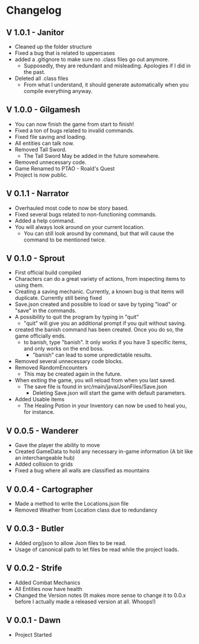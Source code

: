 # Changelog

## V 1.0.1 - Janitor
 - Cleaned up the folder structure
 - Fixed a bug that is related to uppercases
 - added a .gitignore to make sure no .class files go out anymore.
    - Supposedly, they are redundant and misleading. Apologies if I did in the past.
 - Deleted all .class files
    - From what I understand, it should generate automatically when you compile everything anyway.

## V 1.0.0 - Gilgamesh
 - You can now finish the game from start to finish!
 - Fixed a ton of bugs related to invalid commands.
 - Fixed file saving and loading.
 - All entities can talk now.
 - Removed Tall Sword.
    - The Tall Sword May be added in the future somewhere.
 - Removed unnecessary code.
 - Game Renamed to PTAO - Roald's Quest
 - Project is now public.

## V 0.1.1 - Narrator
 - Overhauled most code to now be story based.
 - Fixed several bugs related to non-functioning commands.
 - Added a help command.
 - You will always look around on your current location.
    - You can still look around by command, but that will cause the command to be mentioned twice.

## V 0.1.0 - Sprout
 - First official build compiled
 - Characters can do a great variety of actions, from inspecting items to using them.
 - Creating a saving mechanic. Currently, a known bug is that items will duplicate. Currently still being fixed
 - Save.json created and possible to load or save by typing "load" or "save" in the commands.
 - A possibility to quit the program by typing in "quit"
    - "quit" will give you an additional prompt if you quit without saving.
 - created the banish command has been created. Once you do so, the game officially ends.
    - to banish, type "banish". It only works if you have 3 specific items, and only works on the end boss.
        - "banish" can lead to some unpredictable results.
 - Removed several unnecessary code blocks.
 - Removed RandomEncounters
    - This may be created again in the future. 
 - When exiting the game, you will reload from when you last saved.
    - The save file is found in src/main/java/JsonFiles/Save.json
        - Deleting Save.json will start the game with default parameters.
 - Added Usable items
    - The Healing Potion in your Inventory can now be used to heal you, for instance.

## V 0.0.5 - Wanderer
 - Gave the player the ability to move
 - Created GameData to hold any necessary in-game information (A bit like an interchangeable hub)
 - Added collision to grids
 - Fixed a bug where all walls are classified as mountains

## V 0.0.4 - Cartographer
 - Made a method to write the Locations.json file
 - Removed Weather from Location class due to redundancy

## V 0.0.3 - Butler
 - Added org/json to allow Json files to be read.
 - Usage of canonical path to let files be read while the project loads.

## V 0.0.2 - Strife
 - Added Combat Mechanics
 - All Entities now have health
 - Changed the Version notes (It makes more sense to change it to 0.0.x before I actually made a released version at all. Whoops!)

## V 0.0.1 - Dawn
 - Project Started
